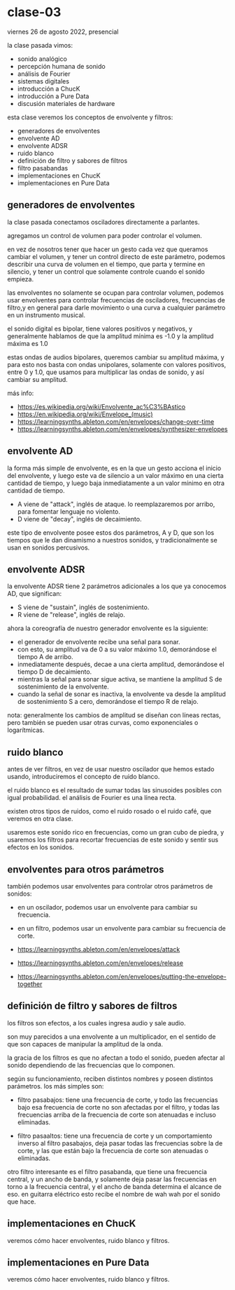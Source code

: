 # clase-03

viernes 26 de agosto 2022, presencial

la clase pasada vimos:

- sonido analógico
- percepción humana de sonido
- análisis de Fourier
- sistemas digitales
- introducción a ChucK
- introducción a Pure Data
- discusión materiales de hardware

esta clase veremos los conceptos de envolvente y filtros:

- generadores de envolventes
- envolvente AD
- envolvente ADSR
- ruido blanco
- definición de filtro y sabores de filtros
- filtro pasabandas
- implementaciones en ChucK
- implementaciones en Pure Data

## generadores de envolventes

la clase pasada conectamos osciladores directamente a parlantes.

agregamos un control de volumen para poder controlar el volumen.

en vez de nosotros tener que hacer un gesto cada vez que queramos cambiar el volumen, y tener un control directo de este parámetro, podemos describir una curva de volumen en el tiempo, que parta y termine en silencio, y tener un control que solamente controle cuando el sonido empieza.

las envolventes no solamente se ocupan para controlar volumen, podemos usar envolventes para controlar frecuencias de osciladores, frecuencias de filtro,y en general para darle movimiento o una curva a cualquier parámetro en un instrumento musical.

el sonido digital es bipolar, tiene valores positivos y negativos, y generalmente hablamos de que la amplitud mínima es -1.0 y la amplitud máxima es 1.0

estas ondas de audios bipolares, queremos cambiar su amplitud máxima, y para esto nos basta con ondas unipolares, solamente con valores positivos, entre 0 y 1.0, que usamos para multiplicar las ondas de sonido, y así cambiar su amplitud.

más info:

- https://es.wikipedia.org/wiki/Envolvente_ac%C3%BAstico
- https://en.wikipedia.org/wiki/Envelope_(music)
- https://learningsynths.ableton.com/en/envelopes/change-over-time
- https://learningsynths.ableton.com/en/envelopes/synthesizer-envelopes

## envolvente AD

la forma más simple de envolvente, es en la que un gesto acciona el inicio del envolvente, y luego este va de silencio a un valor máximo en una cierta cantidad de tiempo, y luego baja inmediatamente a un valor mínimo en otra cantidad de tiempo.

- A viene de "attack", inglés de ataque. lo reemplazaremos por arribo, para fomentar lenguaje no violento.
- D viene de "decay", inglés de decaimiento.

este tipo de envolvente posee estos dos parámetros, A y D, que son los tiempos
que le dan dinamismo a nuestros sonidos, y tradicionalmente se usan en sonidos percusivos.

## envolvente ADSR

la envolvente ADSR tiene 2 parámetros adicionales a los que ya conocemos AD, que significan:

- S viene de "sustain", inglés de sostenimiento.
- R viene de "release", inglés de relajo.

ahora la coreografía de nuestro generador envolvente es la siguiente:

- el generador de envolvente recibe una señal para sonar.
- con esto, su amplitud va de 0 a su valor máximo 1.0, demorándose el tiempo A de arribo.
- inmediatamente después, decae a una cierta amplitud, demorándose el tiempo D de decaimiento.
- mientras la señal para sonar sigue activa, se mantiene la amplitud S de sostenimiento de la envolvente.
- cuando la señal de sonar es inactiva, la envolvente va desde la amplitud de sostenimiento S a cero, demorándose el tiempo R de relajo.

nota: generalmente los cambios de amplitud se diseñan con líneas rectas, pero también se pueden usar otras curvas, como exponenciales o logarítmicas.

## ruido blanco

antes de ver filtros, en vez de usar nuestro oscilador que hemos estado usando, introduciremos el concepto de ruido blanco.

el ruido blanco es el resultado de sumar todas las sinusoides posibles con igual probabilidad. el análisis de Fourier es una línea recta.

existen otros tipos de ruidos, como el ruido rosado o el ruido café, que veremos en otra clase.

usaremos este sonido rico en frecuencias, como un gran cubo de piedra, y usaremos los filtros para recortar frecuencias de este sonido y sentir sus efectos en los sonidos.

## envolventes para otros parámetros

también podemos usar envolventes para controlar otros parámetros de sonidos:

- en un oscilador, podemos usar un envolvente para cambiar su frecuencia.
- en un filtro, podemos usar un envolvente para cambiar su frecuencia de corte.

- https://learningsynths.ableton.com/en/envelopes/attack
- https://learningsynths.ableton.com/en/envelopes/release
- https://learningsynths.ableton.com/en/envelopes/putting-the-envelope-together

## definición de filtro y sabores de filtros

los filtros son efectos, a los cuales ingresa audio y sale audio.

son muy parecidos a una envolvente a un multiplicador, en el sentido de que son capaces de manipular la amplitud de la onda.

la gracia de los filtros es que no afectan a todo el sonido, pueden afectar al sonido dependiendo de las frecuencias que lo componen.

según su funcionamiento, reciben distintos nombres y poseen distintos parámetros. los más simples son:

- filtro pasabajos: tiene una frecuencia de corte, y todo las frecuencias bajo esa frecuencia de corte no son afectadas por el filtro, y todas las frecuencias arriba de la frecuencia de corte son atenuadas e incluso eliminadas.

- filtro pasaaltos: tiene una frecuencia de corte y un comportamiento inverso al filtro pasabajos, deja pasar todas las frecuencias sobre la de corte, y las que están bajo la frecuencia de corte son atenuadas o eliminadas.

otro filtro interesante es el filtro pasabanda, que tiene una frecuencia central, y un ancho de banda, y solamente deja pasar las frecuencias en torno a la frecuencia central, y el ancho de banda determina el alcance de eso. en guitarra eléctrico esto recibe el nombre de wah wah por el sonido que hace.

## implementaciones en ChucK

veremos cómo hacer envolventes, ruido blanco y filtros.

## implementaciones en Pure Data

veremos cómo hacer envolventes, ruido blanco y filtros.
